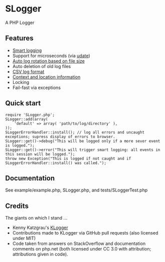 # SLogger

A PHP Logger

## Features

* [Smart logging](http://blog.dynom.nl/archives/Logging-best-practices_20120304_63.html)
* Support for microseconds (via [udate](http://php.net/manual/en/datetime.format.php))
* [Auto log rotation based on file size](https://github.com/katzgrau/KLogger/pull/14)
* Auto deletion of old log files
* [CSV log format](http://en.wikipedia.org/wiki/Comma-separated_values)
* [Context and location information](https://github.com/katzgrau/KLogger/pull/6)
* Locking
* Fail-fast via exceptions

## Quick start

    require 'SLogger.php';
    SLogger::add(array(
        'default' => array( 'path/to/log/directory' ),
    ));
    SLoggerErrorHandler::install(); // log all errors and uncaught exceptions; supress display of errors to browser.
    SLogger::get()->debug("This will be logged only if a more sever event is logged.");
    SLogger::get()->error("This will trigger smart logging: all events in this session will be logged.");
    throw new Exception("This is logged if not caught and if SLoggerErrorHandler::install() was called.");

## Documentation

See example/example.php, SLogger.php, and tests/SLoggerTest.php

## Credits

The giants on which I stand ...

* Kenny Katzgrau's [KLogger](https://github.com/katzgrau/KLogger)
* Contributions made to KLogger via GitHub pull requests (also licensed under MIT)
* Code taken from answers on StackOverflow and documentation comments on php.net (both licensed under CC 3.0 with attribution; attributions given in code).
